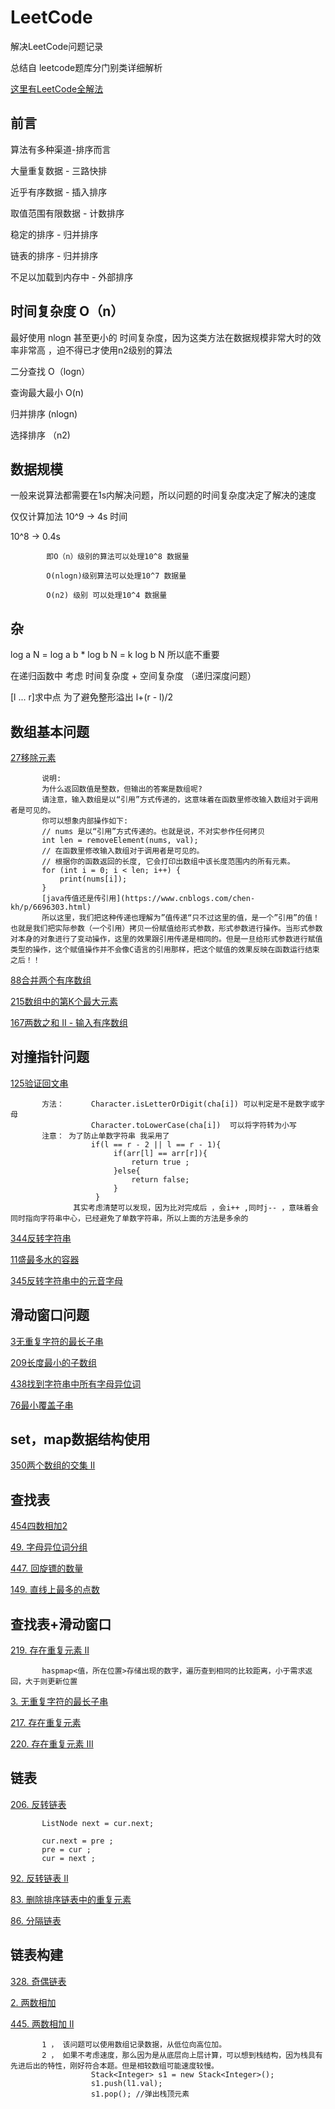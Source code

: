 # LeetCode

解决LeetCode问题记录

总结自 leetcode题库分门别类详细解析

[这里有LeetCode全解法](https://github.com/liuyubobobo/Play-Leetcode)


## 前言

算法有多种渠道-排序而言

大量重复数据 - 三路快排

近乎有序数据 - 插入排序

取值范围有限数据 - 计数排序

稳定的排序 - 归并排序

链表的排序 - 归并排序

不足以加载到内存中 - 外部排序

## 时间复杂度 O（n）

最好使用 nlogn 甚至更小的 时间复杂度，因为这类方法在数据规模非常大时的效率非常高 ，迫不得已才使用n2级别的算法

二分查找  O（logn）

查询最大最小 O(n)

归并排序 (nlogn)

选择排序 （n2)

## 数据规模

一般来说算法都需要在1s内解决问题，所以问题的时间复杂度决定了解决的速度

仅仅计算加法 10^9  ->  4s  时间

10^8 -> 0.4s 
           
            即O（n）级别的算法可以处理10^8 数据量

            O(nlogn)级别算法可以处理10^7 数据量

            O(n2) 级别 可以处理10^4 数据量
            

## 杂

log a N = log a b * log b N  =  k log b N  所以底不重要

在递归函数中   考虑 时间复杂度 + 空间复杂度 （递归深度问题）

[l ... r]求中点 为了避免整形溢出  l+(r - l)/2

## 数组基本问题

[27移除元素](https://leetcode-cn.com/problems/remove-element) 

           说明:
           为什么返回数值是整数，但输出的答案是数组呢?
           请注意，输入数组是以“引用”方式传递的，这意味着在函数里修改输入数组对于调用者是可见的。
           你可以想象内部操作如下:
           // nums 是以“引用”方式传递的。也就是说，不对实参作任何拷贝
           int len = removeElement(nums, val);
           // 在函数里修改输入数组对于调用者是可见的。
           // 根据你的函数返回的长度, 它会打印出数组中该长度范围内的所有元素。
           for (int i = 0; i < len; i++) {
               print(nums[i]);
           }
           [java传值还是传引用](https://www.cnblogs.com/chen-kh/p/6696303.html)
           所以这里，我们把这种传递也理解为”值传递“只不过这里的值，是一个”引用”的值！也就是我们把实际参数（一个引用）拷贝一份赋值给形式参数，形式参数进行操作。当形式参数对本身的对象进行了变动操作，这里的效果跟引用传递是相同的。但是一旦给形式参数进行赋值类型的操作，这个赋值操作并不会像C语言的引用那样，把这个赋值的效果反映在函数运行结束之后！！
           

[88合并两个有序数组](https://leetcode-cn.com/problems/merge-sorted-array)

[215数组中的第K个最大元素](https://leetcode-cn.com/problems/kth-largest-element-in-an-array) 

[167两数之和 II - 输入有序数组](https://leetcode-cn.com/problems/two-sum-ii-input-array-is-sorted)


## 对撞指针问题

[125验证回文串](https://leetcode-cn.com/problems/valid-palindrome)

           方法：      Character.isLetterOrDigit(cha[i]) 可以判定是不是数字或字母 
                      Character.toLowerCase(cha[i])  可以将字符转为小写
           注意： 为了防止单数字符串 我采用了
                      if(l == r - 2 || l == r - 1){
                           if(arr[l] == arr[r]){
                               return true ;
                           }else{
                               return false;
                           }
                       }
                  其实考虑清楚可以发现，因为比对完成后 ，会i++ ,同时j-- ，意味着会同时指向字符串中心，已经避免了单数字符串，所以上面的方法是多余的

[344反转字符串](https://leetcode-cn.com/problems/reverse-string)

[11盛最多水的容器](https://leetcode-cn.com/problems/two-sum)

[345反转字符串中的元音字母](https://leetcode-cn.com/problems/reverse-vowels-of-a-string)


## 滑动窗口问题

[3无重复字符的最长子串](https://leetcode-cn.com/problems/longest-substring-without-repeating-characters)

[209长度最小的子数组](https://leetcode-cn.com/problems/minimum-size-subarray-sum/description/)

[438找到字符串中所有字母异位词](https://leetcode-cn.com/problems/find-all-anagrams-in-a-string/description/)

[76最小覆盖子串](https://leetcode-cn.com/problems/minimum-window-substring/description/)

## set，map数据结构使用

[350两个数组的交集 II](https://leetcode-cn.com/problems/intersection-of-two-arrays-ii/description/)



## 查找表

[454四数相加2](https://leetcode-cn.com/problems/4sum-ii)

[49. 字母异位词分组](https://leetcode-cn.com/problems/group-anagrams/description/)

[447. 回旋镖的数量](https://leetcode-cn.com/problems/number-of-boomerangs/description/)

[149. 直线上最多的点数](https://leetcode-cn.com/problems/max-points-on-a-line/description/)

## 查找表+滑动窗口

[219. 存在重复元素 II](https://leetcode-cn.com/problems/contains-duplicate-ii/description/)
           
           haspmap<值，所在位置>存储出现的数字，遍历查到相同的比较距离，小于需求返回，大于则更新位置

[3. 无重复字符的最长子串](https://leetcode-cn.com/problems/longest-substring-without-repeating-characters/description/)

[217. 存在重复元素](https://leetcode-cn.com/problems/contains-duplicate/description/)

[220. 存在重复元素 III](https://leetcode-cn.com/problems/contains-duplicate-iii/description/)


## 链表

[206. 反转链表](https://leetcode-cn.com/problems/reverse-linked-list/description/)
           
           ListNode next = cur.next;

           cur.next = pre ;
           pre = cur ;
           cur = next ;

[92. 反转链表 II](https://leetcode-cn.com/problems/reverse-linked-list-ii/description/)

[83. 删除排序链表中的重复元素](https://leetcode-cn.com/problems/remove-duplicates-from-sorted-list/description/)

[86. 分隔链表](https://leetcode-cn.com/problems/partition-list/description/)

## 链表构建

[328. 奇偶链表](https://leetcode-cn.com/problems/odd-even-linked-list/description/)
           
[2. 两数相加](https://leetcode-cn.com/problems/add-two-numbers/description/)

[445. 两数相加 II](https://leetcode-cn.com/problems/add-two-numbers-ii/description/)

           1 ， 该问题可以使用数组记录数据，从低位向高位加。
           2 ， 如果不考虑速度，那么因为是从底层向上层计算，可以想到栈结构，因为栈具有先进后出的特性，刚好符合本题。但是相较数组可能速度较慢。
                      Stack<Integer> s1 = new Stack<Integer>();  
                      s1.push(l1.val);
                      s1.pop(); //弹出栈顶元素
                     
























